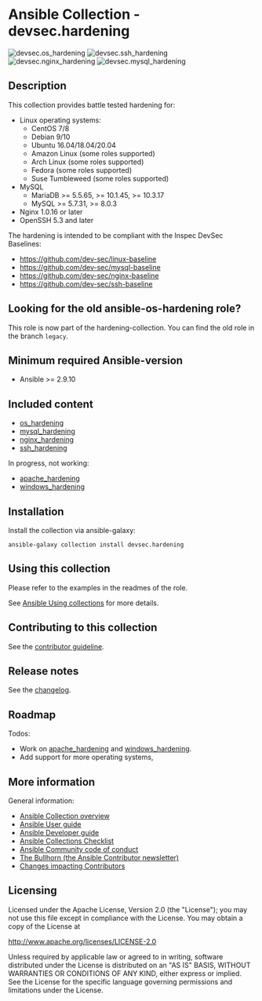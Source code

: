 # Ansible Collection - devsec.hardening

![devsec.os_hardening](https://github.com/dev-sec/ansible-os-hardening/workflows/devsec.os_hardening/badge.svg)
![devsec.ssh_hardening](https://github.com/dev-sec/ansible-os-hardening/workflows/devsec.ssh_hardening/badge.svg)
![devsec.nginx_hardening](https://github.com/dev-sec/ansible-os-hardening/workflows/devsec.nginx_hardening/badge.svg)
![devsec.mysql_hardening](https://github.com/dev-sec/ansible-os-hardening/workflows/devsec.mysql_hardening/badge.svg)

## Description

This collection provides battle tested hardening for:

- Linux operating systems:
  - CentOS 7/8
  - Debian 9/10
  - Ubuntu 16.04/18.04/20.04
  - Amazon Linux (some roles supported)
  - Arch Linux (some roles supported)
  - Fedora (some roles supported)
  - Suse Tumbleweed (some roles supported)
- MySQL
  - MariaDB >= 5.5.65, >= 10.1.45, >= 10.3.17
  - MySQL >= 5.7.31, >= 8.0.3
- Nginx 1.0.16 or later
- OpenSSH 5.3 and later

The hardening is intended to be compliant with the Inspec DevSec Baselines:

- https://github.com/dev-sec/linux-baseline
- https://github.com/dev-sec/mysql-baseline
- https://github.com/dev-sec/nginx-baseline
- https://github.com/dev-sec/ssh-baseline

## Looking for the old ansible-os-hardening role?

This role is now part of the hardening-collection. You can find the old role in the branch `legacy`.

## Minimum required Ansible-version

- Ansible >= 2.9.10

## Included content

- [os_hardening](roles/os_hardening/)
- [mysql_hardening](roles/mysql_hardening/)
- [nginx_hardening](roles/nginx_hardening/)
- [ssh_hardening](roles/ssh_hardening/)

In progress, not working:

- [apache_hardening](roles/apache_hardening/)
- [windows_hardening](roles/windows_hardening/)

## Installation

Install the collection via ansible-galaxy:

`ansible-galaxy collection install devsec.hardening`

## Using this collection

Please refer to the examples in the readmes of the role.

See [Ansible Using collections](https://docs.ansible.com/ansible/latest/user_guide/collections_using.html) for more details.

## Contributing to this collection

See the [contributor guideline](CONTRIBUTING.md).

## Release notes

See the [changelog](https://github.com/dev-sec/ansible-os-hardening/tree/master/CHANGELOG.md).

## Roadmap

Todos:

- Work on [apache_hardening](roles/apache_hardening/) and [windows_hardening](roles/windows_hardening/).
- Add support for more operating systems,

## More information

General information:

- [Ansible Collection overview](https://github.com/ansible-collections/overview)
- [Ansible User guide](https://docs.ansible.com/ansible/latest/user_guide/index.html)
- [Ansible Developer guide](https://docs.ansible.com/ansible/latest/dev_guide/index.html)
- [Ansible Collections Checklist](https://github.com/ansible-collections/overview/blob/master/collection_requirements.rst)
- [Ansible Community code of conduct](https://docs.ansible.com/ansible/latest/community/code_of_conduct.html)
- [The Bullhorn (the Ansible Contributor newsletter)](https://us19.campaign-archive.com/home/?u=56d874e027110e35dea0e03c1&id=d6635f5420)
- [Changes impacting Contributors](https://github.com/ansible-collections/overview/issues/45)

## Licensing

Licensed under the Apache License, Version 2.0 (the "License"); you may not use this file except in compliance with the License. You may obtain a copy of the License at

http://www.apache.org/licenses/LICENSE-2.0

Unless required by applicable law or agreed to in writing, software distributed under the License is distributed on an "AS IS" BASIS, WITHOUT WARRANTIES OR CONDITIONS OF ANY KIND, either express or implied. See the License for the specific language governing permissions and limitations under the License.


